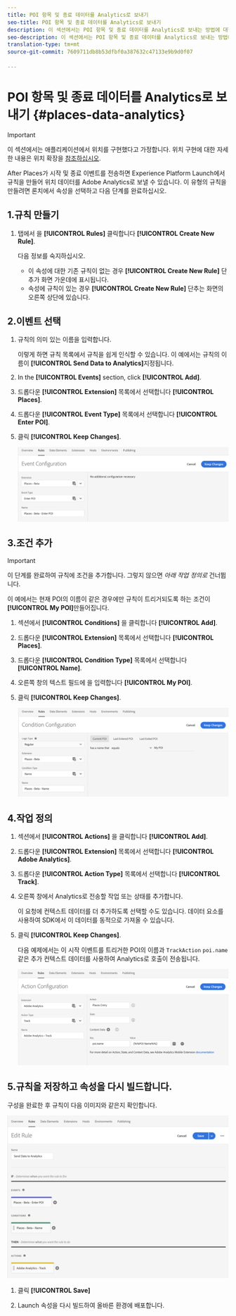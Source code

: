 ```yaml
---
title: POI 항목 및 종료 데이터를 Analytics로 보내기
seo-title: POI 항목 및 종료 데이터를 Analytics로 보내기
description: 이 섹션에서는 POI 항목 및 종료 데이터를 Analytics로 보내는 방법에 대한 정보를 제공합니다.
seo-description: 이 섹션에서는 POI 항목 및 종료 데이터를 Analytics로 보내는 방법에 대한 정보를 제공합니다.
translation-type: tm+mt
source-git-commit: 7609711db8b53dfbf0a387632c47133e9b9d0f07

---
```



# POI 항목 및 종료 데이터를 Analytics로 보내기 {#places-data-analytics}


>[!IMPORTANT]
>
>이 섹션에서는 애플리케이션에서 위치를 구현했다고 가정합니다. 위치 구현에 대한 자세한 내용은 위치 확장을 [참조하십시오](/help/places-ext-aep-sdks/places-extension/places-extension.md).

After Places가 시작 및 종료 이벤트를 전송하면 Experience Platform Launch에서 규칙을 만들어 위치 데이터를 Adobe Analytics로 보낼 수 있습니다. 이 유형의 규칙을 만들려면 론치에서 속성을 선택하고 다음 단계를 완료하십시오.

## 1.규칙 만들기

1. 탭에서 을 **[!UICONTROL Rules]** 클릭합니다 **[!UICONTROL Create New Rule]**.

   다음 정보를 숙지하십시오.

   * 이 속성에 대한 기존 규칙이 없는 경우 **[!UICONTROL Create New Rule]** 단추가 화면 가운데에 표시됩니다.
   * 속성에 규칙이 있는 경우 **[!UICONTROL Create New Rule]** 단추는 화면의 오른쪽 상단에 있습니다.

## 2.이벤트 선택

1. 규칙의 의미 있는 이름을 입력합니다.

   이렇게 하면 규칙 목록에서 규칙을 쉽게 인식할 수 있습니다. 이 예에서는 규칙의 이름이 **[!UICONTROL Send Data to Analytics]**&#x200B;지정됩니다.

1. In the **[!UICONTROL Events]** section, click **[!UICONTROL Add]**.

1. 드롭다운 **[!UICONTROL Extension]** 목록에서 선택합니다 **[!UICONTROL Places]**.

1. 드롭다운 **[!UICONTROL Event Type]** 목록에서 선택합니다 **[!UICONTROL Enter POI]**.

1. 클릭 **[!UICONTROL Keep Changes]**.

   !["이벤트 선택"](/help/assets/pt-selectEvent.png)


## 3.조건 추가

>[!IMPORTANT]
>
>이 단계를 완료하여 규칙에 조건을 추가합니다. 그렇지 않으면 *아래 작업 정의로* 건너뜁니다.

이 예에서는 현재 POI의 이름이 같은 경우에만 규칙이 트리거되도록 하는 조건이 **[!UICONTROL My POI]**&#x200B;만들어집니다.

1. 섹션에서 **[!UICONTROL Conditions]** 을 클릭합니다 **[!UICONTROL Add]**.

1. 드롭다운 **[!UICONTROL Extension]** 목록에서 선택합니다 **[!UICONTROL Places]**.

1. 드롭다운 **[!UICONTROL Condition Type]** 목록에서 선택합니다 **[!UICONTROL Name]**.

1. 오른쪽 창의 텍스트 필드에 을 입력합니다 **[!UICONTROL My POI]**.

1. 클릭 **[!UICONTROL Keep Changes]**.

   !["조건 설정"](/help/assets/pt-setCondition.png)


## 4.작업 정의

1. 섹션에서 **[!UICONTROL Actions]** 을 클릭합니다 **[!UICONTROL Add]**.

1. 드롭다운 **[!UICONTROL Extension]** 목록에서 선택합니다 **[!UICONTROL Adobe Analytics]**.

1. 드롭다운 **[!UICONTROL Action Type]** 목록에서 선택합니다 **[!UICONTROL Track]**.

1. 오른쪽 창에서 Analytics로 전송할 작업 또는 상태를 추가합니다.

   이 요청에 컨텍스트 데이터를 더 추가하도록 선택할 수도 있습니다. 데이터 요소를 사용하여 SDK에서 이 데이터를 동적으로 가져올 수 있습니다.

1. 클릭 **[!UICONTROL Keep Changes]**.

   다음 예제에서는 이 시작 이벤트를 트리거한 POI의 이름과 `TrackAction` `poi.name` 같은 추가 컨텍스트 데이터를 사용하여 Analytics로 호출이 전송됩니다.

   !["작업 설정"](/help/assets/pt-setAction.png)

## 5.규칙을 저장하고 속성을 다시 빌드합니다.

구성을 완료한 후 규칙이 다음 이미지와 같은지 확인합니다.

!["규칙이 만들어짐"](/help/assets/pt-ruleComplete.png)

1. 클릭 **[!UICONTROL Save]**

1. Launch 속성을 다시 빌드하여 올바른 환경에 배포합니다.
